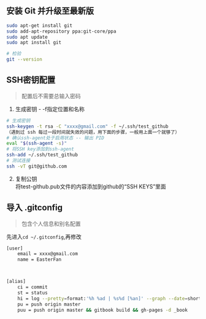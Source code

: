 ## 安装 Git 并升级至最新版
```bash
sudo apt-get install git
sudo add-apt-repository ppa:git-core/ppa
sudo apt update
sudo apt install git

# 检验
git --version
```

## SSH密钥配置
> 配置后不需要总输入密码

1. 生成密钥 - -f指定位置和名称
```bash
# 生成密钥
ssh-keygen -t rsa -C "xxxx@gmail.com" -f ~/.ssh/test_github
（遇到过 ssh 每过一段时间就失效的问题，用下面的步骤，一般用上面一个就够了）
# 确认ssh-agent处于启用状态 -- 输出 PID
eval "$(ssh-agent -s)"
# 将SSH key添加到ssh-agent
ssh-add ~/.ssh/test_github
# 测试连接
ssh -vT git@github.com
```

2. 复制公钥  
将test-github.pub文件的内容添加到github的“SSH KEYS”里面


## 导入 .gitconfig
> 包含个人信息和别名配置

先进入`cd ~/.gitconfig`,再修改
```bash
[user]
    email = xxxx@gmail.com
    name = EasterFan



[alias]
    ci = commit
    st = status
    hi = log --pretty=format:'%h %ad | %s%d [%an]' --graph --date=short
    pu = push origin master
    puu = push origin master && gitbook build && gh-pages -d _book
```
